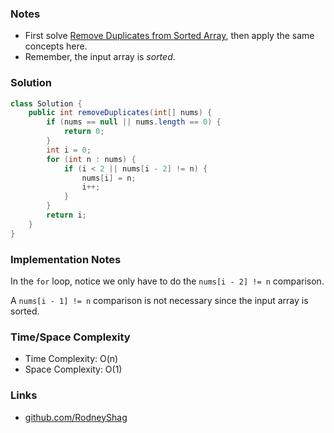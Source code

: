 ### Notes

- First solve [Remove Duplicates from Sorted Array](https://leetcode.com/problems/remove-duplicates-from-sorted-array), then apply the same concepts here.
- Remember, the input array is _sorted_.

### Solution

```java
class Solution {
    public int removeDuplicates(int[] nums) {
        if (nums == null || nums.length == 0) {
            return 0;
        }
        int i = 0;
        for (int n : nums) {
            if (i < 2 || nums[i - 2] != n) {
                nums[i] = n;
                i++;
            }
        }
        return i;
    }
}
```

### Implementation Notes

In the `for` loop, notice we only have to do the `nums[i - 2] != n` comparison.

A `nums[i - 1] != n` comparison is not necessary since the input array is sorted.


### Time/Space Complexity

-  Time Complexity: O(n)
- Space Complexity: O(1)

### Links

- [github.com/RodneyShag](https://github.com/RodneyShag)

